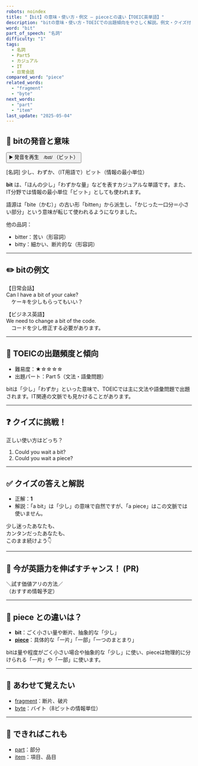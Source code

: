 ```yaml
---
robots: noindex
title: "【bit】の意味・使い方・例文 ― pieceとの違い【TOEIC英単語】"
description: "bitの意味・使い方・TOEICでの出題傾向をやさしく解説。例文・クイズ付きでpieceとの違いもわかりやすく学べます。"
word: "bit"
part_of_speech: "名詞"
difficulty: "1"
tags:
  - 名詞
  - Part5
  - カジュアル
  - IT
  - 日常会話
compared_word: "piece"
related_words:
  - "fragment"
  - "byte"
next_words:
  - "part"
  - "item"
last_update: "2025-05-04"
---
```


## 🔰 bitの発音と意味

<button class="play-audio" onclick="playTTS('bit')">
  <span class="play-audio-main">
    ▶️ 発音を再生　/bɪt/
  </span>
  <span class="play-audio-sub">
    （ビット）
  </span>
</button>

[名詞] 少し、わずか、（IT用語で）ビット（情報の最小単位）

**bit** は、「ほんの少し」「わずかな量」などを表すカジュアルな単語です。また、IT分野では情報の最小単位「ビット」としても使われます。

語源は「bite（かむ）」の古い形「bitten」から派生し、「かじった一口分＝小さい部分」という意味が転じて使われるようになりました。

他の品詞：  
- bitter：苦い（形容詞）
- bitty：細かい、断片的な（形容詞）

---

## ✏️ bitの例文

【日常会話】  
Can I have a bit of your cake?  
　ケーキを少しもらってもいい？

【ビジネス英語】  
We need to change a bit of the code.  
　コードを少し修正する必要があります。

---

## 🎯 TOEICの出題頻度と傾向

- 難易度：★☆☆☆☆
- 出題パート：Part 5（文法・語彙問題）

bitは「少し」「わずか」といった意味で、TOEICでは主に文法や語彙問題で出題されます。IT関連の文脈でも見かけることがあります。

---

## ❓ クイズに挑戦！

正しい使い方はどっち？

1. Could you wait a bit?
2. Could you wait a piece?

---

## ✅ クイズの答えと解説

- 正解：**1**
- 解説：「a bit」は「少し」の意味で自然ですが、「a piece」はこの文脈では使いません。

少し迷ったあなたも、  
カンタンだったあなたも、  
このまま続けよう👇️

---

## 🚀 今が英語力を伸ばすチャンス！ (PR)

<div class="info-center">
＼試す価値アリの方法／<br>  
（おすすめ情報予定）
</div>

---

## 🤔  piece との違いは？

- **bit**：ごく小さい量や断片、抽象的な「少し」
- **[piece](/piece)**：具体的な「一片」「一部」「一つのまとまり」

bitは量や程度がごく小さい場合や抽象的な「少し」に使い、pieceは物理的に分けられる「一片」や「一部」に使います。

---

## 🧩 あわせて覚えたい

- [fragment](/fragment)：断片、破片
- [byte](/byte)：バイト（8ビットの情報単位）

---

## 📖 できればこれも

- [part](/part)：部分
- [item](/item)：項目、品目

<!-- cvid: aid00_bid19 -->
